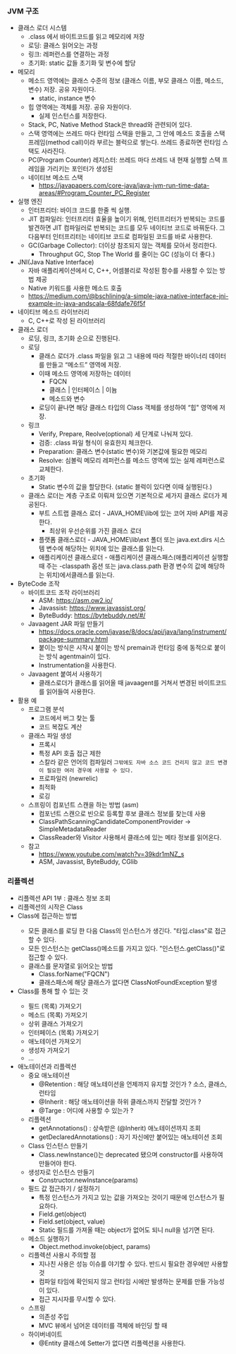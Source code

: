 ### JVM 구조

* 클래스 로더 시스템
    * .class 에서 바이트코드를 읽고 메모리에 저장
    * 로딩: 클래스 읽어오는 과정
    * 링크: 레퍼런스를 연결하는 과정
    * 초기화: static 값들 초기화 및 변수에 할당
* 메모리
    * 메소드 영역에는 클래스 수준의 정보 (클래스 이름, 부모 클래스 이름, 메소드, 변수) 저장. 공유 자원이다.
        * static, instance 변수
    * 힙 영역에는 객체를 저장. 공유 자원이다.
        * 실제 인스턴스를 저장한다.
    * Stack, PC, Native Method Stack은 thread와 관련되어 있다.
    * 스택 영역에는 쓰레드 마다 런타임 스택을 만들고, 그 안에 메소드 호출을 스택 프레임(method call)이라 부르는 블럭으로 쌓는다. 쓰레드 종료하면 런타임 스택도 사라진다.
    * PC(Program Counter) 레지스터: 쓰레드 마다 쓰레드 내 현재 실행할 스택 프레임을 가리키는 포인터가 생성된
    * 네이티브 메소드 스택
        * https://javapapers.com/core-java/java-jvm-run-time-data-areas/#Program_Counter_PC_Register
* 실행 엔진
    * 인터프리터: 바이크 코드를 한줄 씩 실행.
    * JIT 컴파일러: 인터프리터 효율을 높이기 위해, 인터프리터가 반복되는 코드를 발견하면 JIT 컴파일러로 반복되는 코드를 모두 네이티브 코드로 바꿔둔다. 그 다음부터 인터프리터는 네이티브 코드로 컴파일된 코드를 바로 사용한다.
    * GC(Garbage Collector): 더이상 참조되지 않는 객체를 모아서 정리한다.
        * Throughput GC, Stop The World 를 줄이는 GC (성능이 더 좋다.)
* JNI(Java Native Interface)
    * 자바 애플리케이션에서 C, C++, 어셈블리로 작성된 함수를 사용할 수 있는 방법 제공
    * Native 키워드를 사용한 메소드 호출
    * https://medium.com/@bschlining/a-simple-java-native-interface-jni-example-in-java-andscala-68fdafe76f5f
* 네이티브 메소드 라이브러리
    * C, C++로 작성 된 라이브러리
* 클래스 로더
    * 로딩, 링크, 초기화 순으로 진행된다.
    * 로딩
        * 클래스 로더가 .class 파일을 읽고 그 내용에 따라 적절한 바이너리 데이터를 만들고 “메소드” 영역에 저장.
        * 이때 메소드 영역에 저장하는 데이터
            * FQCN
            * 클래스 | 인터페이스 | 이늄
            * 메소드와 변수
        * 로딩이 끝나면 해당 클래스 타입의 Class 객체를 생성하여 “힙" 영역에 저장.
    * 링크
        * Verify, Prepare, Reolve(optional) 세 단계로 나눠져 있다.
        * 검증: .class 파일 형식이 유효한지 체크한다.
        * Preparation: 클래스 변수(static 변수)와 기본값에 필요한 메모리
        * Resolve: 심볼릭 메모리 레퍼런스를 메소드 영역에 있는 실제 레퍼런스로 교체한다.
    * 초기화
        * Static 변수의 값을 할당한다. (static 블럭이 있다면 이때 실행된다.)
    * 클래스 로더는 계층 구조로 이뤄져 있으면 기본적으로 세가지 클래스 로더가 제공된다.
        * 부트 스트랩 클래스 로더 - JAVA_HOME\lib에 있는 코어 자바 API를 제공한다.
            * 최상위 우선순위를 가진 클래스 로더
        * 플랫폼 클래스로더 - JAVA_HOME\lib\ext 폴더 또는 java.ext.dirs 시스템 변수에 해당하는 위치에 있는 클래스를 읽는다.
        * 애플리케이션 클래스로더 - 애플리케이션 클래스패스(애플리케이션 실행할 때 주는 -classpath 옵션 또는 java.class.path 환경 변수의 값에 해당하는 위치)에서클래스를 읽는다.
* ByteCode 조작
    * 바이트코드 조작 라이브러리
        * ASM: https://asm.ow2.io/
        * Javassist: https://www.javassist.org/
        * ByteBuddy: https://bytebuddy.net/#/
    * Javaagent JAR 파일 만들기
        * https://docs.oracle.com/javase/8/docs/api/java/lang/instrument/package-summary.html
        * 붙이는 방식은 시작시 붙이는 방식 premain과 런타임 중에 동적으로 붙이는 방식 agentmain이 있다.
        * Instrumentation을 사용한다.
    * Javaagent 붙여서 사용하기
        * 클래스로더가 클래스를 읽어올 때 javaagent를 거쳐서 변경된 바이트코드를 읽어들여 사용한다.
* 활용 예
    * 프로그램 분석
        * 코드에서 버그 찾는 툴
        * 코드 복잡도 계산
    * 클래스 파일 생성
        * 프록시
        * 특정 API 호출 접근 제한
        * 스칼라 같은 언어의 컴파일러
    `그밖에도 자바 소스 코드 건리지 않고 코드 변경이 필요한 여러 경우에 사용할 수 있다.`
        * 프로파일러 (newrelic)
        * 최적화
        * 로깅
    * 스프링이 컴포넌트 스캔을 하는 방법 (asm)
        * 컴포넌트 스캔으로 빈으로 등록할 후보 클래스 정보를 찾는데 사용
        * ClassPathScanningCandidateComponentProvider -> SimpleMetadataReader
        * ClassReader와 Visitor 사용해서 클래스에 있는 메타 정보를 읽어온다.
    * 참고
        * https://www.youtube.com/watch?v=39kdr1mNZ_s
        * ASM, Javassist, ByteBuddy, CGlib
### 리플렉션 
* 리플렉션 API 1부 : 클래스 정보 조회
* 리플렉션의 시작은 Class<T>
* Class<T>에 접근하는 방법
    * 모든 클래스를 로딩 한 다음 Class<T>의 인스턴스가 생긴다. "타입.class"로 접근할 수 있다.
    * 모든 인스턴스는 getClass()메소드를 가지고 있다. "인스턴스.getClass()"로 접근할 수 있다.
    * 클래스를 문자열로 읽어오는 방법
        * Class.forName("FQCN")
        * 클래스패스에 해당 클래스가 없다면 ClassNotFoundException 발생
* Class<T>를 통해 할 수 있는 것
    * 필드 (목록) 가져오기
    * 메소드 (목록) 가져오기
    * 상위 클래스 가져오기
    * 인터페이스 (목록) 가져오기
    * 애노테이션 가져오기
    * 생성자 가져오기
    * ...
* 애노테이션과 리플렉션
    * 중요 애노테이션
        * @Retention : 해당 애노테이션을 언제까지 유지할 것인가 ? 소스, 클래스, 런타임
        * @Inherit : 해당 애노테이션을 하위 클래스까지 전달할 것인가 ?
        * @Targe : 어디에 사용할 수 있는가 ?
    * 리플렉션
        * getAnnotations() : 상속받은 (@Inherit) 애노테이션까지 조회
        * getDeclaredAnnotations() : 자기 자신에만 붙어있는 애노테이션 조회 
    * Class 인스턴스 만들기
        * Class.newInstance()는 deprecated 됐으며 constructor를 사용하여 만들어야 한다.
    * 생성자로 인스턴스 만들기
        * Constructor.newInstance(params)
    * 필드 값 접근하기 / 설정하기
        * 특정 인스턴스가 가지고 있는 값을 가져오는 것이기 때문에 인스턴스가 필요하다.
        * Field.get(object)
        * Field.set(object, value)
        * Static 필드를 가져올 때는 object가 없어도 되니 null을 넘기면 된다.
    * 메소드 실행하기
        * Object.method.invoke(object, params)
    * 리플렉션 사용시 주의할 점
        * 지나친 사용은 성능 이슈를 야기할 수 있다. 반드시 필요한 경우에만 사용할 것
        * 컴파일 타임에 확인되지 않고 런타임 시에만 발생하는 문제를 만들 가능성이 있다.
        * 접근 지시자를 무시할 수 있다.
    * 스프링 
        * 의존성 주입
        * MVC 뷰에서 넘어온 데이터를 객체에 바인딩 할 때
    * 하이버네이트
        * @Entity 클래스에 Setter가 없다면 리플렉션을 사용한다.
